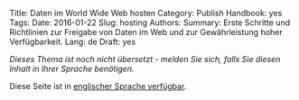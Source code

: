Title: Daten im World Wide Web hosten
Category: Publish
Handbook: yes
Tags:
Date: 2016-01-22
Slug: hosting
Authors:
Summary: Erste Schritte und Richtlinien zur Freigabe von Daten im Web und zur Gewährleistung hoher Verfügbarkeit.
Lang: de
Draft: yes


<em>Dieses Thema ist noch nicht übersetzt - melden Sie sich, falls Sie diesen Inhalt in Ihrer Sprache benötigen.</em>

Diese Seite ist in [englischer Sprache verfügbar](/en/publish/hosting).

